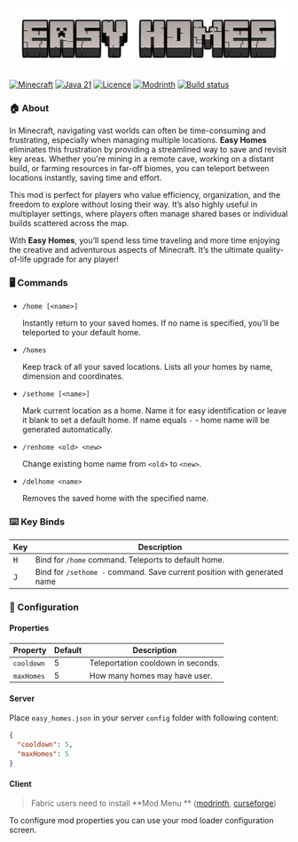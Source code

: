 ![Logo](docs/logo.png)

[![Minecraft](https://img.shields.io/badge/minecraft-1.21.1-blue)](https://www.minecraft.net/article/minecraft-java-edition-1-21-1)
[![Java 21](https://img.shields.io/badge/java-21%2B-blue)](https://adoptium.net/temurin/releases/?version=21)
[![Licence](https://img.shields.io/badge/license-MIT-blue.svg)](https://opensource.org/license/mit)
[![Modrinth](https://img.shields.io/modrinth/game-versions/easy-homes?style=flat)](https://modrinth.com/mod/easy-homes)
[![Build status](https://img.shields.io/github/actions/workflow/status/ivkond-mc/easy-homes/gradle-publish.yml)](https://github.com/ivkond-mc/easy-homes/actions/workflows/gradle-publish.yml)

### 🏠 About

In Minecraft, navigating vast worlds can often be time-consuming and frustrating, especially when managing multiple
locations. **Easy Homes** eliminates this frustration by providing a streamlined way to save and revisit key areas.
Whether
you're mining in a remote cave, working on a distant build, or farming resources in far-off biomes, you can teleport
between locations instantly, saving time and effort.

This mod is perfect for players who value efficiency, organization, and the freedom to explore without losing their way.
It’s also highly useful in multiplayer settings, where players often manage shared bases or individual builds scattered
across the map.

With **Easy Homes**, you’ll spend less time traveling and more time enjoying the creative and adventurous aspects of
Minecraft. It’s the ultimate quality-of-life upgrade for any player!

### 🖥️ Commands

* ```
  /home [<name>]
  ```
  Instantly return to your saved homes. If no name is specified, you'll be teleported to your default home.
* ```
  /homes
  ```
  Keep track of all your saved locations. Lists all your homes by name, dimension and coordinates.
* ```
  /sethome [<name>]
  ```
  Mark current location as a home. Name it for easy identification or leave it blank to set a default home.
  If name equals `-` - home name will be generated automatically.
* ```
  /renhome <old> <new>
  ```
  Change existing home name from `<old>` to `<new>`.
* ```
  /delhome <name>
  ```
  Removes the saved home with the specified name.

### ⌨️ Key Binds

| Key          | Description                                                              |
|--------------|--------------------------------------------------------------------------|
| <kbd>H</kbd> | Bind for `/home` command. Teleports to default home.                     |
| <kbd>J</kbd> | Bind for `/sethome -` command. Save current position with generated name |

### 🔧 Configuration

#### Properties

| Property   | Default | Description                        |
|------------|---------|------------------------------------|
| `cooldown` | 5       | Teleportation cooldown in seconds. |
| `maxHomes` | 5       | How many homes may have user.      |

#### Server

Place `easy_homes.json` in your server `config` folder with following content:

```json
{
  "cooldown": 5,
  "maxHomes": 5
}
```

#### Client

> Fabric users need to install **Mod Menu
** ([modrinth](https://modrinth.com/mod/modmenu), [curseforge](https://www.curseforge.com/minecraft/mc-mods/fabric-api))

To configure mod properties you can use your mod loader configuration screen.
